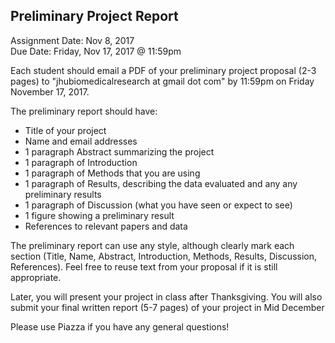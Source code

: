 ## Preliminary Project Report
Assignment Date: Nov 8, 2017 <br>
Due Date: Friday, Nov 17, 2017 @ 11:59pm <br>

Each student should email a PDF of your preliminary project proposal (2-3 pages) to  "jhubiomedicalresearch at gmail dot com" by 11:59pm on Friday November 17, 2017.

The preliminary report should have:
- Title of your project
- Name and email addresses
- 1 paragraph Abstract summarizing the project
- 1 paragraph of Introduction
- 1 paragraph of Methods that you are using
- 1 paragraph of Results, describing the data evaluated and any any preliminary results
- 1 paragraph of Discussion (what you have seen or expect to see)
- 1 figure showing a preliminary result
- References to relevant papers and data

The preliminary report can use any style, although clearly mark each section (Title, Name, Abstract, Introduction, Methods, Results, Discussion, References). Feel free to reuse text from your proposal if it is still appropriate.

Later, you will present your project in class after Thanksgiving. You will also submit your final written report (5-7 pages) of your project in Mid December

Please use Piazza if you have any general questions!
